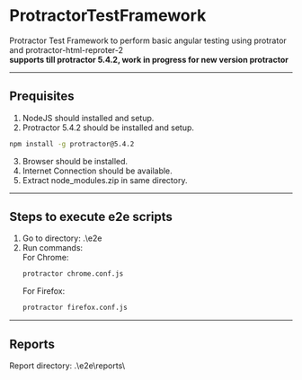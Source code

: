 # ProtractorTestFramework
Protractor Test Framework to perform basic angular testing using protrator and protractor-html-reproter-2<br>
**supports till protractor 5.4.2, work in progress for new version protractor**

------------------------------------
Prequisites
------------------------------------

1. NodeJS should installed and setup.
2. Protractor 5.4.2 should be installed and setup.
```bash
npm install -g protractor@5.4.2
```
3. Browser should be installed.
4. Internet Connection should be available.
5. Extract node_modules.zip in same directory.
	

------------------------------------
Steps to execute e2e scripts
------------------------------------

1. Go to directory: .\e2e <br>
2. Run commands: <br>
	For Chrome: 
	```bash
	protractor chrome.conf.js
	```
	For Firefox: 
	```bash
	protractor firefox.conf.js
	```
	

------------------------------------
Reports
------------------------------------

Report directory: .\e2e\reports\
